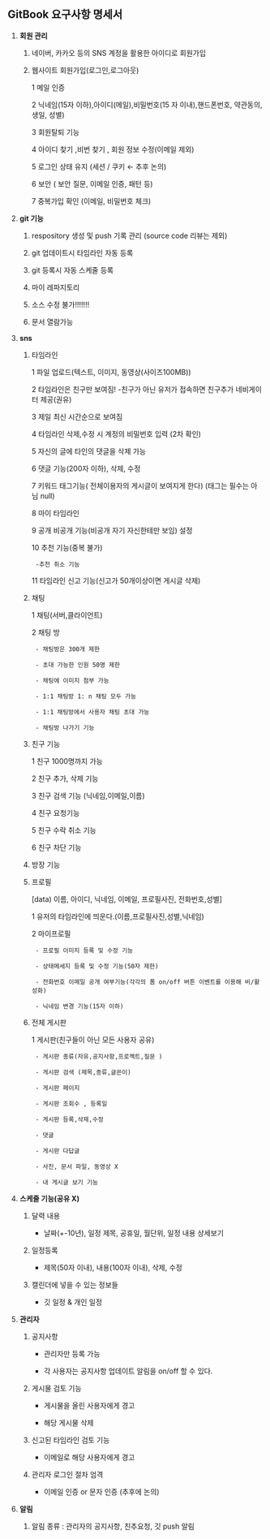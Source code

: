 ## GitBook 요구사항 명세서


1. **회원 관리**

    1) 네이버, 카카오 등의 SNS 계정을 활용한 아이디로 회원가입

    2) 웹사이트 회원가입(로그인,로그아웃)

        1 메일 인증

        2 닉네임(15자 이하),아이디(메일),비밀번호(15 자 이내),핸드폰번호, 약관동의, 생일, 성별)

        3 회원탈퇴 기능

        4 아이디 찾기 ,비번 찾기 , 회원 정보 수정(이메일 제외)

        5 로그인 상태 유지 (세션 / 쿠키  ←  추후 논의)

        6 보안 ( 보안 질문, 이메일 인증, 패턴 등)

        7 중복가입 확인 (이메일, 비밀번호 체크)


2. **git 기능**

    1) respository 생성 및 push 기록 관리 (source code 리뷰는 제외)

    2) git 업데이트시 타임라인 자동 등록

    3) git 등록시 자동 스케줄 등록 

    4) 마이 레파지토리 

    5) 소스 수정 불가!!!!!!! 

    6) 문서 열람가능 


3. **sns**

    1) 타임라인

        1 파일 업로드(텍스트, 이미지, 동영상(사이즈100MB))

        2 타임라인은 친구만 보여짐!
            -친구가 아닌 유저가 접속하면 친구추가 네비게이터 제공(권유)

        3 제일 최신 시간순으로 보여짐

        4 타임라인 삭제,수정 시 계정의 비밀번호 입력 (2차 확인)

        5 자신의 글에 타인의 댓글을 삭제 가능

        6 댓글 기능(200자 이하), 삭제, 수정

        7 키워드 태그기능( 전체이용자의 게시글이 보여지게 한다) (태그는 필수는 아님 null)

        8 마이 타임라인

        9 공개 비공개 기능(비공개 자기 자신한테만 보임) 설정

        10 추천 기능(중복 불가)

            -추천 취소 기능
        
        11 타임라인 신고 기능(신고가 50개이상이면 게시글 삭제)

    2) 채팅

        1 채팅(서버,클라이언트)

        2 채팅 방

            - 채팅방은 300개 제한

            - 초대 가능한 인원 50명 제한

            - 채팅에 이미지 첨부 가능

            - 1:1 채팅방 1: n 채팅 모두 가능

            - 1:1 채팅방에서 사용자 채팅 초대 가능

            - 채팅방 나가기 기능

    3) 친구 기능 

        1 친구 1000명까지 가능

        2 친구 추가, 삭제 기능 

        3 친구 검색 기능 (닉네임,이메일,이름) 

        4 친구 요청기능  

        5 친구 수락 취소 기능 

        6 친구 차단 기능 

    4) 방장 기능

    4) 프로필

        [data) 이름, 아이디, 닉네임, 이메일, 프로필사진, 전화번호,성별]

        1 유저의 타임라인에 띄운다.(이름,프로필사진,성별,닉네임)

        2 마이프로필

            - 프로필 이미지 등록 및 수정 기능

            - 상태메세지 등록 및 수정 기능(50자 제한)

            - 전화번호 이메일 공개 여부기능(각각의 폼 on/off 버튼 이벤트를 이용해 비/활성화)

            - 닉네임 변경 기능(15자 이하)

    5) 전체 게시판

        1 게시판(친구들이 아닌 모든 사용자 공유)

            - 게시판 종류(자유,공지사항,프로젝트,질문 )

            - 게시판 검색 (제목,종류,글쓴이)

            - 게시판 페이지

            - 게시판 조회수 , 등록일

            - 게시판 등록,삭제,수정

            - 댓글

            - 게시판 다답글

            - 사진, 문서 파일, 동영상 X

            - 내 게시글 보기 기능 


4. **스케줄 기능(공유 X)**

    1) 달력 내용 

        - 날짜(+-10년), 일정 제목, 공휴일, 월단위, 일정 내용 상세보기

    2) 일정등록

        - 제목(50자 이내), 내용(100자 이내), 삭제, 수정

    3) 캘린더에 넣을 수 있는 정보들

        - 깃 일정 & 개인 일정


5. **관리자**

    1) 공지사항

        - 관리자만 등록 가능

        - 각 사용자는 공지사항 업데이트 알림을 on/off 할 수 있다.

    2) 게시물 검토 기능

        - 게시물을 올린 사용자에게 경고

        - 해당 게시물 삭제

    3) 신고된 타임라인 검토 기능

        - 이메일로 해당 사용자에게 경고

    4) 관리자 로그인 절차 엄격

        - 이메일 인증 or 문자 인증 (추후에 논의)


6. **알림**

    1) 알림 종류 : 관리자의 공지사항, 친추요청, 깃 push 알림